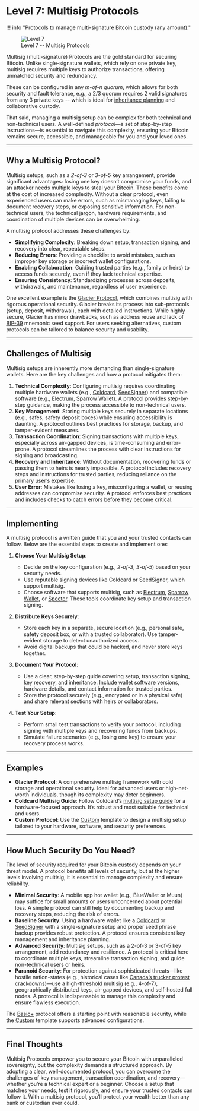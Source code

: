 # Level 7: Multisig Protocols

!!! info "Protocols to manage multi-signature Bitcoin custody (any amount)."
    <figure markdown>
    ![Level 7](/images/levels-Level-7.drawio.png)
      <figcaption>Level 7 -- Multisig Protocols</figcaption>
    </figure>

<!--

Lord Jesus Christ
Son of the Living God
Have mercy on me, a sinner

-->

Multisig (multi-signature) Protocols are the gold standard for securing Bitcoin. 
Unlike single-signature wallets, which rely on one private key, multisig requires multiple keys to authorize transactions,
 offering unmatched security and redundancy.

These can be configured in any *m-of-n quorum*, which allows for both security and fault tolerance,
 e.g., a 2/3 quorum requires 2 valid signatures from any 3 private keys 
 -- which is ideal for [inheritance planning](../wealth/inheritance.md)
 and collaborative custody.

That said, managing a multisig setup can be complex for both technical and non-technical users. 
A well-defined *protocol*—a set of step-by-step instructions—is essential to navigate this complexity,
 ensuring your Bitcoin remains secure, accessible, and manageable for you and your loved ones.




---

## Why a Multisig Protocol?

Multisig setups, such as a *2-of-3* or *3-of-5* key arrangement, provide significant advantages: losing one key doesn’t compromise your funds, and an attacker needs multiple keys to steal your Bitcoin. These benefits come at the cost of increased complexity. Without a clear protocol, even experienced users can make errors, such as mismanaging keys, failing to document recovery steps, or exposing sensitive information. For non-technical users, the technical jargon, hardware requirements, and coordination of multiple devices can be overwhelming.

A multisig protocol addresses these challenges by:

- **Simplifying Complexity**: Breaking down setup, transaction signing, and recovery into clear, repeatable steps.
- **Reducing Errors**: Providing a checklist to avoid mistakes, such as improper key storage or incorrect wallet configurations.
- **Enabling Collaboration**: Guiding trusted parties (e.g., family or heirs) to access funds securely, even if they lack technical expertise.
- **Ensuring Consistency**: Standardizing processes across deposits, withdrawals, and maintenance, regardless of user experience.

One excellent example is the [Glacier Protocol](https://glacierprotocol.org/), which combines multisig with rigorous operational security. Glacier breaks its process into sub-protocols (setup, deposit, withdrawal), each with detailed instructions. While highly secure, Glacier has minor drawbacks, such as address reuse and lack of [BIP-39](https://github.com/bitcoin/bips/blob/master/bip-0039.mediawiki) mnemonic seed support. For users seeking alternatives, custom protocols can be tailored to balance security and usability.






---

## Challenges of Multisig

Multisig setups are inherently more demanding than single-signature wallets. Here are the key challenges and how a protocol mitigates them:

1. **Technical Complexity**: Configuring multisig requires coordinating multiple hardware wallets (e.g., [Coldcard](https://coldcard.com/), [SeedSigner](https://seedsigner.com/)) and compatible software (e.g., [Electrum](https://electrum.org/), [Sparrow Wallet](https://sparrowwallet.com/)). A protocol provides step-by-step guidance, making the process accessible to non-technical users.
2. **Key Management**: Storing multiple keys securely in separate locations (e.g., safes, safety deposit boxes) while ensuring accessibility is daunting. A protocol outlines best practices for storage, backup, and tamper-evident measures.
3. **Transaction Coordination**: Signing transactions with multiple keys, especially across air-gapped devices, is time-consuming and error-prone. A protocol streamlines the process with clear instructions for signing and broadcasting.
4. **Recovery and Inheritance**: Without documentation, recovering funds or passing them to heirs is nearly impossible. A protocol includes recovery steps and instructions for trusted parties, reducing reliance on the primary user’s expertise.
5. **User Error**: Mistakes like losing a key, misconfiguring a wallet, or reusing addresses can compromise security. A protocol enforces best practices and includes checks to catch errors before they become critical.








--- 
## Implementing

A multisig protocol is a written guide that you and your trusted contacts can follow. Below are the essential steps to create and implement one:

1. **Choose Your Multisig Setup**:
    - Decide on the key configuration (e.g., *2-of-3*, *3-of-5*) based on your security needs.
    - Use reputable signing devices like Coldcard or SeedSigner, which support multisig.
    - Choose software that supports multisig, such as [Electrum](https://electrum.org/), [Sparrow Wallet](https://sparrowwallet.com/), or [Specter](https://specter.solutions/). These tools coordinate key setup and transaction signing.

2. **Distribute Keys Securely**:
    - Store each key in a separate, secure location (e.g., personal safe, safety deposit box, or with a trusted collaborator). Use tamper-evident storage to detect unauthorized access.
    - Avoid digital backups that could be hacked, and never store keys together.

3. **Document Your Protocol**:
    - Use a clear, step-by-step guide covering setup, transaction signing, key recovery, and inheritance. Include wallet software versions, hardware details, and contact information for trusted parties.
    - Store the protocol securely (e.g., encrypted or in a physical safe) and share relevant sections with heirs or collaborators.

4. **Test Your Setup**:
    - Perform small test transactions to verify your protocol, including signing with multiple keys and recovering funds from backups.
    - Simulate failure scenarios (e.g., losing one key) to ensure your recovery process works.




---

## Examples

- **Glacier Protocol**: A comprehensive multisig framework with cold storage and operational security. Ideal for advanced users or high-net-worth individuals, though its complexity may deter beginners.
- **Coldcard Multisig Guide**: Follow Coldcard’s [multisig setup guide](https://coldcard.com/docs/multisig/) for a hardware-focused approach. It’s robust and most suitable for technical and users.
- **Custom Protocol**: Use the [Custom](../appendix/custom.md) template to design a multisig setup tailored to your hardware, software, and security preferences.






---

## How Much Security Do You Need?

The level of security required for your Bitcoin custody depends on your threat model. A protocol benefits all levels of security, but at the higher levels involving multisig, it is essential to manage complexity and ensure reliability.

- **Minimal Security**: A mobile app hot wallet (e.g., BlueWallet or Muun) may suffice for small amounts or users unconcerned about potential loss. A simple protocol can still help by documenting backup and recovery steps, reducing the risk of errors.
- **Baseline Security**: Using a hardware wallet like a [Coldcard](https://coldcard.com/) or [SeedSigner](https://seedsigner.com/) with a single-signature setup and proper seed phrase backup provides robust protection. A protocol ensures consistent key management and inheritance planning.
- **Advanced Security**: Multisig setups, such as a 2-of-3 or 3-of-5 key arrangement, add redundancy and resilience. A protocol is critical here to coordinate multiple keys, streamline transaction signing, and guide non-technical users or heirs.
- **Paranoid Security**: For protection against sophisticated threats—like hostile nation-states (e.g., historical cases like [Canada’s trucker protest crackdowns](https://bitcoinmagazine.com/culture/bitcoin-passes-canada-trucker-protest-test))—use a high-threshold multisig (e.g., 4-of-7), geographically distributed keys, air-gapped devices, and self-hosted full nodes. A protocol is indispensable to manage this complexity and ensure flawless execution.

The [Basic+](../appendix/basic.md) protocol offers a starting point with reasonable security, while the [Custom](../appendix/custom.md) template supports advanced configurations.








---

## Final Thoughts

Multisig Protocols empower you to secure your Bitcoin with unparalleled sovereignty, but the complexity demands a structured approach. 
By adopting a clear, well-documented protocol, you can overcome the challenges of key management, transaction coordination, and recovery—whether you’re a technical expert or a beginner. 
Choose a setup that matches your needs, test it rigorously,
 and ensure your trusted contacts can follow it. 
With a multisig protocol, you’ll protect your wealth better than any bank or custodian ever could.















